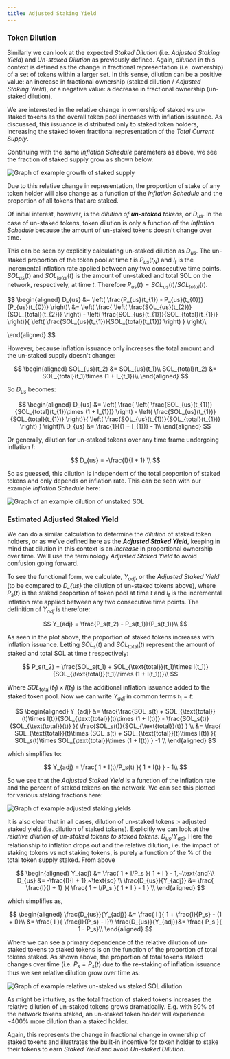 ```yaml
---
title: Adjusted Staking Yield
---
```


### Token Dilution

Similarly we can look at the expected _Staked Dilution_ (i.e. _Adjusted Staking
Yield_) and _Un-staked Dilution_ as previously defined. Again, _dilution_ in
this context is defined as the change in fractional representation (i.e.
ownership) of a set of tokens within a larger set. In this sense, dilution can
be a positive value: an increase in fractional ownership (staked dilution /
_Adjusted Staking Yield_), or a negative value: a decrease in fractional
ownership (un-staked dilution).

We are interested in the relative change in ownership of staked vs un-staked
tokens as the overall token pool increases with inflation issuance. As
discussed, this issuance is distributed only to staked token holders, increasing
the staked token fractional representation of the _Total Current Supply_.

Continuing with the same _Inflation Schedule_ parameters as above, we see the
fraction of staked supply grow as shown below.

![Graph of example growth of staked supply](/assets/docs/economics/example_staked_supply_w_range_initial_stake.png)

Due to this relative change in representation, the proportion of stake of any
token holder will also change as a function of the _Inflation Schedule_ and the
proportion of all tokens that are staked.

Of initial interest, however, is the _dilution of **un-staked** tokens_, or
$D_{us}$. In the case of un-staked tokens, token dilution is only a function of
the _Inflation Schedule_ because the amount of un-staked tokens doesn't change
over time.

This can be seen by explicitly calculating un-staked dilution as $D_{us}$. The
un-staked proportion of the token pool at time $t$ is $P_{us}(t_{N})$ and
$I_{t}$ is the incremental inflation rate applied between any two consecutive
time points. $SOL_{us}(t)$ and $SOL_{total}(t)$ is the amount of un-staked and
total SOL on the network, respectively, at time $t$. Therefore
$P_{us}(t) = SOL_{us}(t)/SOL_{total}(t)$.

$$
\begin{aligned}
	D_{us} &= \left( \frac{P_{us}(t_{1}) - P_{us}(t_{0})}{P_{us}(t_{0})} \right)\\
		&= \left( \frac{ \left( \frac{SOL_{us}(t_{2})}{SOL_{total}(t_{2})} \right) - \left( \frac{SOL_{us}(t_{1})}{SOL_{total}(t_{1})} \right)}{ \left( \frac{SOL_{us}(t_{1})}{SOL_{total}(t_{1})} \right) } \right)\\

\end{aligned}
$$

However, because inflation issuance only increases the total amount and the
un-staked supply doesn't change:

$$
\begin{aligned}
	SOL_{us}(t_2) &= SOL_{us}(t_1)\\
	SOL_{total}(t_2) &= SOL_{total}(t_1)\times (1 + I_{t_1})\\
\end{aligned}
$$

So $D_{us}$ becomes:

$$
\begin{aligned}
	D_{us} &= \left( \frac{ \left( \frac{SOL_{us}(t_{1})}{SOL_{total}(t_{1})\times (1 + I_{1})} \right) - \left( \frac{SOL_{us}(t_{1})}{SOL_{total}(t_{1})} \right)}{ \left( \frac{SOL_{us}(t_{1})}{SOL_{total}(t_{1})} \right) } \right)\\
	D_{us} &= \frac{1}{(1 + I_{1})} - 1\\
\end{aligned}
$$

Or generally, dilution for un-staked tokens over any time frame undergoing
inflation $I$:

$$
D_{us} = -\frac{I}{I + 1} \\
$$

So as guessed, this dilution is independent of the total proportion of staked
tokens and only depends on inflation rate. This can be seen with our example
_Inflation Schedule_ here:

![Graph of an example dilution of unstaked SOL](/assets/docs/economics/example_unstaked_dilution.png)

### Estimated Adjusted Staked Yield

We can do a similar calculation to determine the _dilution_ of staked token
holders, or as we've defined here as the **_Adjusted Staked Yield_**, keeping in
mind that dilution in this context is an _increase_ in proportional ownership
over time. We'll use the terminology _Adjusted Staked Yield_ to avoid confusion
going forward.

To see the functional form, we calculate, $Y_{adj}$, or the _Adjusted Staked
Yield_ (to be compared to _D\_{us}_ the dilution of un-staked tokens above),
where $P_{s}(t)$ is the staked proportion of token pool at time $t$ and $I_{t}$
is the incremental inflation rate applied between any two consecutive time
points. The definition of $Y_{adj}$ is therefore:

$$
	Y_{adj} = \frac{P_s(t_2) - P_s(t_1)}{P_s(t_1)}\\
$$

As seen in the plot above, the proportion of staked tokens increases with
inflation issuance. Letting $SOL_s(t)$ and $SOL_{\text{total}}(t)$ represent the
amount of staked and total SOL at time $t$ respectively:

$$
	P_s(t_2) = \frac{SOL_s(t_1) + SOL_{\text{total}}(t_1)\times I(t_1)}{SOL_{\text{total}}(t_1)\times (1 + I(t_1))}\\
$$

Where $SOL_{\text{total}}(t_1)\times I(t_1)$ is the additional inflation
issuance added to the staked token pool. Now we can write $Y_{adj}$ in common
terms $t_1 = t$:

$$
\begin{aligned}
Y_{adj} &= \frac{\frac{SOL_s(t) + SOL_{\text{total}}(t)\times I(t)}{SOL_{\text{total}}(t)\times (1 + I(t))} - \frac{SOL_s(t)}{SOL_{\text{total}}(t)} }{ \frac{SOL_s(t)}{SOL_{\text{total}}(t)} }  \\
	&= \frac{ SOL_{\text{total}}(t)\times (SOL_s(t) + SOL_{\text{total}}(t)\times I(t)) }{ SOL_s(t)\times SOL_{\text{total}}\times (1 + I(t)) } -1 \\
\end{aligned}
$$

which simplifies to:

$$
Y_{adj} =  \frac{ 1 + I(t)/P_s(t) }{ 1 + I(t) } - 1\\
$$

So we see that the _Adjusted Staked Yield_ is a function of the inflation rate and
the percent of staked tokens on the network. We can see this plotted for various
staking fractions here:

![Graph of example adjusted staking yields](/assets/docs/economics/example_adjusted_staking_yields.png)

It is also clear that in all cases, dilution of un-staked tokens $>$ adjusted
staked yield (i.e. dilution of staked tokens). Explicitly we can look at the
_relative dilution of un-staked tokens to staked tokens:_ $D_{us}/Y_{adj}$. Here
the relationship to inflation drops out and the relative dilution, i.e. the
impact of staking tokens vs not staking tokens, is purely a function of the % of
the total token supply staked. From above

$$
\begin{aligned}
Y_{adj} &=  \frac{ 1 + I/P_s }{ 1 + I } - 1,~\text{and}\\
D_{us} &= -\frac{I}{I + 1},~\text{so} \\
\frac{D_{us}}{Y_{adj}} &= \frac{ \frac{I}{I + 1} }{ \frac{ 1 + I/P_s }{ 1 + I } - 1 } \\
\end{aligned}
$$

which simplifies as,

$$
	\begin{aligned}
	\frac{D_{us}}{Y_{adj}} &= \frac{ I }{ 1 + \frac{I}{P_s} - (1 + I)}\\
	&= \frac{ I }{ \frac{I}{P_s} - I}\\
	\frac{D_{us}}{Y_{adj}}&= \frac{ P_s }{ 1 - P_s}\\
	\end{aligned}
$$

Where we can see a primary dependence of the relative dilution of un-staked
tokens to staked tokens is on the function of the proportion of total tokens
staked. As shown above, the proportion of total tokens staked changes over time
(i.e. $P_s = P_s(t)$ due to the re-staking of inflation issuance thus we see
relative dilution grow over time as:

![Graph of example relative un-staked vs staked SOL dilution](/assets/docs/economics/example_relative_dilution.png)

As might be intuitive, as the total fraction of staked tokens increases the
relative dilution of un-staked tokens grows dramatically. E.g. with $80\%$ of
the network tokens staked, an un-staked token holder will experience ~$400\%$
more dilution than a staked holder.

Again, this represents the change in fractional change in ownership of staked
tokens and illustrates the built-in incentive for token holder to stake their
tokens to earn _Staked Yield_ and avoid _Un-staked Dilution_.
